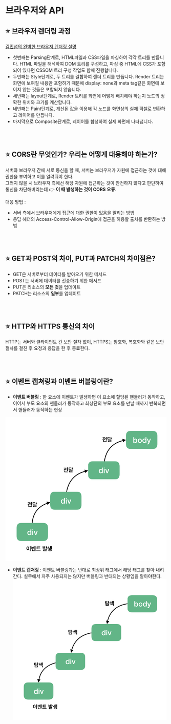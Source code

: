 # 브라우저와 API

## ⭐ 브라우저 렌더링 과정  

[김민섭의 완벽한 브라우저 렌더링 설명](../../김민섭/browserStruct/browserStruct.md)

- 첫번째는 Parsing단계로, HTML파일과 CSS파일을 파싱하여 각각 트리를 만듭니다. HTML 파일을 해석하여 DOM 트리를 구성하고, 파싱 중 HTML에 CSS가 포함되어 있다면 CSSOM 트리 구성 작업도 함께 진행합니다.
- 두번째는 Style단계로, 두 트리를 결합하여 렌더 트리를 만듭니다. Render 트리는 화면에 보여질 내용만 포함하기 때문에 display: none과 meta tag같은 화면에 보이지 않는 것들은 포함되지 않습니다.
- 세번째는 layout단계로, Render 트리를 화면에 어떻게 배치해야 하는지 노드의 정확한 위치와 크기를 계산합니다.
- 네번째는 Paint단계로, 계산된 값을 이용해 각 노드를 화면상의 실제 픽셀로 변환하고 레이어를 만듭니다.
- 마지막으로 Composite단계로, 레이어를 합성하여 실제 화면에 나타냅니다.

<br><br>

## ⭐ CORS란 무엇인가? 우리는 어떻게 대응해야 하는가?
서버와 브라우저 간에 서로 통신을 할 때, 서버는 브라우저가 자원에 접근하는 것에 대해 권한을 부여하고 이를 알려줘야 한다.  <br>
그러지 않을 시 브라우저 측에선 해당 자원에 접근하는 것이 안전하지 않다고 판단하여 통신을 차단해버리는데 👉 **이 때 발생하는 것이 CORS 오류**. <br>

대응 방법 : <br>
- 서버 측에서 브라우저에게 접근에 대한 권한이 있음을 알리는 방법
- 응답 헤더의 Access-Control-Allow-Origin에 접근을 허용할 출처를 반환하는 방법

<br><br>

## ⭐ GET과 POST의 차이, PUT과 PATCH의 차이점은?
- GET은 서버로부터 데이터를 받아오기 위한 메서드
- POST는 서버에 데이터를 전송하기 위한 메서드
- PUT은 리소스의 **모든 것**을 업데이트
- PATCH는 리소스의 **일부**를 업데이트

<br><br>

## ⭐ HTTP와 HTTPS 통신의 차이
HTTP는 서버와 클라이언트 간 보안 절차 없이, HTTPS는 암호화, 복호화와 같은 보안 절차를 걸친 후 요청과 응답을 한 후 종료한다.  

<br><br>

## ⭐ 이벤트 캡쳐링과 이벤트 버블링이란?
- **이벤트 버블링** :  한 요소에 이벤트가 발생하면 이 요소에 할당된 핸들러가 동작하고, 이어서 부모 요소의 핸들러가 동작하고 최상단의 부모 요소를 만날 때까지 반복되면서 핸들러가 동작하는 현상 <br>

[![](./images/frontend_img08.png?width=400px)]() <br>


- **이벤트 캡쳐링** : 이벤트 버블링과는 반대로 최상위 태그에서 해당 태그를 찾아 내려간다. 실무에서 자주 사용되지는 않지만 버블링과 반대되는 상황임을 알아야한다.   
[![](./images/frontend_img09.png?width=400px)]() 

<br><br>


